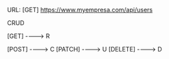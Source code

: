URL: [GET] https://www.myempresa.com/api/users

CRUD

[GET] ----> R

[POST] ----> C
[PATCH] ----> U
[DELETE] ----> D
